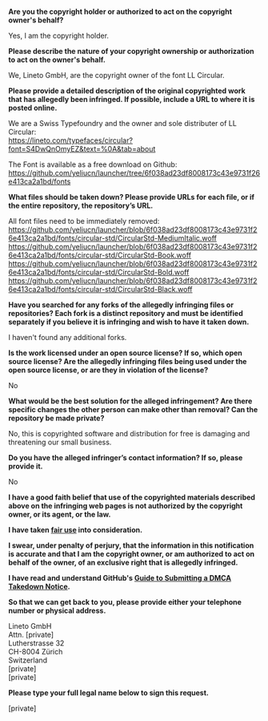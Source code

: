 **Are you the copyright holder or authorized to act on the copyright owner's behalf?**

Yes, I am the copyright holder.

**Please describe the nature of your copyright ownership or authorization to act on the owner's behalf.**

We, Lineto GmbH, are the copyright owner of the font LL Circular.

**Please provide a detailed description of the original copyrighted work that has allegedly been infringed. If possible, include a URL to where it is posted online.**

We are a Swiss Typefoundry and the owner and sole distributer of LL Circular:  
https://lineto.com/typefaces/circular?font=S4DwQnOmyEZ&text=%0A&tab=about

The Font is available as a free download on Github: https://github.com/yeliucn/launcher/tree/6f038ad23df8008173c43e9731f26e413ca2a1bd/fonts

**What files should be taken down? Please provide URLs for each file, or if the entire repository, the repository’s URL.**

All font files need to be immediately removed:  
https://github.com/yeliucn/launcher/blob/6f038ad23df8008173c43e9731f26e413ca2a1bd/fonts/circular-std/CircularStd-MediumItalic.woff  
https://github.com/yeliucn/launcher/blob/6f038ad23df8008173c43e9731f26e413ca2a1bd/fonts/circular-std/CircularStd-Book.woff  
https://github.com/yeliucn/launcher/blob/6f038ad23df8008173c43e9731f26e413ca2a1bd/fonts/circular-std/CircularStd-Bold.woff  
https://github.com/yeliucn/launcher/blob/6f038ad23df8008173c43e9731f26e413ca2a1bd/fonts/circular-std/CircularStd-Black.woff

**Have you searched for any forks of the allegedly infringing files or repositories? Each fork is a distinct repository and must be identified separately if you believe it is infringing and wish to have it taken down.**

I haven't found any additional forks.

**Is the work licensed under an open source license? If so, which open source license? Are the allegedly infringing files being used under the open source license, or are they in violation of the license?**

No

**What would be the best solution for the alleged infringement? Are there specific changes the other person can make other than removal? Can the repository be made private?**

No, this is copyrighted software and distribution for free is damaging and threatening our small business.

**Do you have the alleged infringer’s contact information? If so, please provide it.**

No

**I have a good faith belief that use of the copyrighted materials described above on the infringing web pages is not authorized by the copyright owner, or its agent, or the law.**

**I have taken <a href="https://www.lumendatabase.org/topics/22">fair use</a> into consideration.**

**I swear, under penalty of perjury, that the information in this notification is accurate and that I am the copyright owner, or am authorized to act on behalf of the owner, of an exclusive right that is allegedly infringed.**

**I have read and understand GitHub's <a href="https://help.github.com/articles/guide-to-submitting-a-dmca-takedown-notice/">Guide to Submitting a DMCA Takedown Notice</a>.**

**So that we can get back to you, please provide either your telephone number or physical address.**

Lineto GmbH  
Attn. [private]  
Lutherstrasse 32  
CH-8004 Zürich  
Switzerland  
[private]    
[private]

**Please type your full legal name below to sign this request.**

[private]
